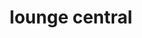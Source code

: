 ---
pid: CH909
title: lounge central
location_transcription: waterfront area
zipcode: NJ08857
outside_phl: Old Bridge NJ
neighborhood: 
age: '22'
age_range: 20-29
instagram: 
image_file_name: CH_909.jpg
proposal_transcription: Public rest area
topic: Philadelphia
topic_summary: '0'
type: Space
keywords_other: 
credit: 
image_labels: 
twitter: 
facebook: 
permalink: "/monuments/ch909/"
layout: item-page
---